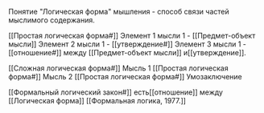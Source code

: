 Понятие "Логическая форма" мышления - способ связи частей мыслимого содержания.

[[Простая логическая форма#]]
Элемент 1 мысли 1 - [[Предмет-объект мысли]]
Элемент 2 мысли 1 - [[утверждение#]]
Элемент 3 мысли 1 - [[отношение#]] между [[Предмет-объект мысли]] и[[утверждение]].

[[Сложная логическая форма#]]
Мысль 1 [[Простая логическая форма#]]
Мысль 2 [[Простая логическая форма#]]
Умозаключение

[[Формальный логический закон#]] есть[[отношение]] между [[Логическая форма]]
[[Формальная логика, 1977.]]